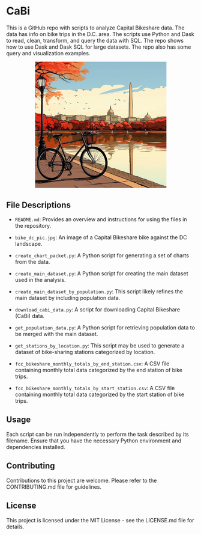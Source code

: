 # CaBi
This is a GitHub repo with scripts to analyze Capital Bikeshare data. The data has info on bike trips in the D.C. area. The scripts use Python and Dask to read, clean, transform, and query the data with SQL. The repo shows how to use Dask and Dask SQL for large datasets. The repo also has some query and visualization examples.

<p align="center">
  <img src="bike_dc_pic.jpg" width="350">
</p>

## File Descriptions

- `README.md`: Provides an overview and instructions for using the files in the repository.

- `bike_dc_pic.jpg`: An image of a Capital Bikeshare bike against the DC landscape.

- `create_chart_packet.py`: A Python script for generating a set of charts from the data.

- `create_main_dataset.py`: A Python script for creating the main dataset used in the analysis.

- `create_main_dataset_by_population.py`: This script likely refines the main dataset by including population data.

- `download_cabi_data.py`: A script for downloading Capital Bikeshare (CaBi) data.

- `get_population_data.py`: A Python script for retrieving population data to be merged with the main dataset.

- `get_stations_by_location.py`: This script may be used to generate a dataset of bike-sharing stations categorized by location.

- `fcc_bikeshare_monthly_totals_by_end_station.csv`: A CSV file containing monthly total data categorized by the end station of bike trips.

- `fcc_bikeshare_monthly_totals_by_start_station.csv`: A CSV file containing monthly total data categorized by the start station of bike trips.

## Usage

Each script can be run independently to perform the task described by its filename. Ensure that you have the necessary Python environment and dependencies installed.

## Contributing

Contributions to this project are welcome. Please refer to the CONTRIBUTING.md file for guidelines.

## License

This project is licensed under the MIT License - see the LICENSE.md file for details.
